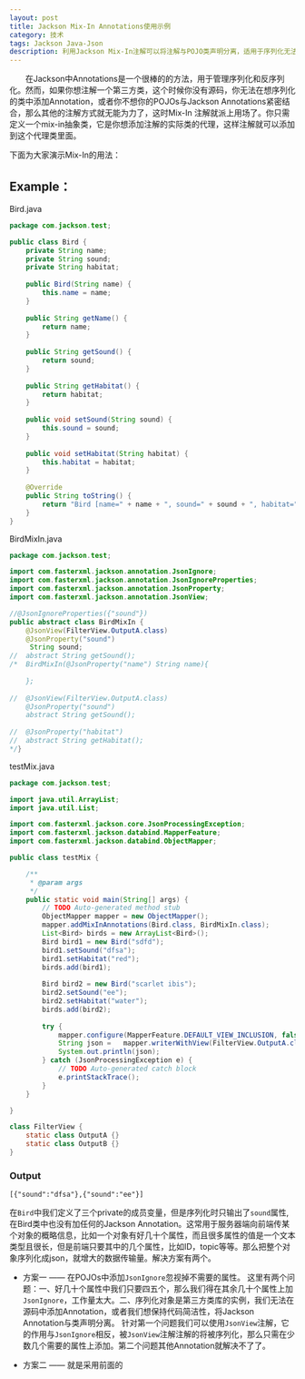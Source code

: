 ```yaml
---
layout: post
title: Jackson Mix-In Annotations使用示例
category: 技术
tags: Jackson Java-Json
description: 利用Jackson Mix-In注解可以将注解与POJO类声明分离，适用于序列化无法在源码中加Annotation的第三方类库对象。
---
```


　　在Jackson中Annotations是一个很棒的的方法，用于管理序列化和反序列化。然而，如果你想注解一个第三方类，这个时候你没有源码，你无法在想序列化的类中添加Annotation，或者你不想你的POJOs与Jackson Annotations紧密结合，那么其他的注解方式就无能为力了，这时Mix-In 注解就派上用场了。你只需定义一个mix-in抽象类，它是你想添加注解的实际类的代理，这样注解就可以添加到这个代理类里面。

下面为大家演示Mix-In的用法：

## Example：

Bird.java

```java
package com.jackson.test;

public class Bird {
	private String name;
    private String sound;
    private String habitat;
 
    public Bird(String name) {
        this.name = name;
    }
 
    public String getName() {
        return name;
    }
 
    public String getSound() {
        return sound;
    }
 
    public String getHabitat() {
        return habitat;
    }
 
    public void setSound(String sound) {
        this.sound = sound;
    }
 
    public void setHabitat(String habitat) {
        this.habitat = habitat;
    }
 
    @Override
    public String toString() {
        return "Bird [name=" + name + ", sound=" + sound + ", habitat=" + habitat + "]";
    }
}

```

BirdMixIn.java

```java
package com.jackson.test;

import com.fasterxml.jackson.annotation.JsonIgnore;
import com.fasterxml.jackson.annotation.JsonIgnoreProperties;
import com.fasterxml.jackson.annotation.JsonProperty;
import com.fasterxml.jackson.annotation.JsonView;

//@JsonIgnoreProperties({"sound"})
public abstract class BirdMixIn {
	@JsonView(FilterView.OutputA.class)
	@JsonProperty("sound")
	 String sound;
//	abstract String getSound();
/*	BirdMixIn(@JsonProperty("name") String name){
		
	};
	
//	@JsonView(FilterView.OutputA.class)
	@JsonProperty("sound")
	abstract String getSound();
	
//	@JsonProperty("habitat")
//	abstract String getHabitat();
*/}

```

testMix.java

```java
package com.jackson.test;

import java.util.ArrayList;
import java.util.List;

import com.fasterxml.jackson.core.JsonProcessingException;
import com.fasterxml.jackson.databind.MapperFeature;
import com.fasterxml.jackson.databind.ObjectMapper;

public class testMix {

	/**
	 * @param args
	 */
	public static void main(String[] args) {
		// TODO Auto-generated method stub
		ObjectMapper mapper = new ObjectMapper();
		mapper.addMixInAnnotations(Bird.class, BirdMixIn.class);
		List<Bird> birds = new ArrayList<Bird>();
		Bird bird1 = new Bird("sdfd");
		bird1.setSound("dfsa");
		bird1.setHabitat("red");
		birds.add(bird1);
		
		Bird bird2 = new Bird("scarlet ibis");
		bird2.setSound("ee");
		bird2.setHabitat("water");
		birds.add(bird2);
		
		try {
		    mapper.configure(MapperFeature.DEFAULT_VIEW_INCLUSION, false);
		    String json =	mapper.writerWithView(FilterView.OutputA.class).writeValueAsString(birds);
		    System.out.println(json);
		} catch (JsonProcessingException e) {
			// TODO Auto-generated catch block
			e.printStackTrace();
		}
	}

}

class FilterView {  
    static class OutputA {}  
    static class OutputB {}  
} 

```

### Output

```
[{"sound":"dfsa"},{"sound":"ee"}]
```

在`Bird`中我们定义了三个private的成员变量，但是序列化时只输出了`sound`属性,在Bird类中也没有加任何的Jackson Annotation。这常用于服务器端向前端传某个对象的概略信息，比如一个对象有好几十个属性，而且很多属性的值是一个文本类型且很长，但是前端只要其中的几个属性，比如ID，topic等等。那么把整个对象序列化成json，就增大的数据传输量。解决方案有两个。

- 方案一 —— 在POJOs中添加`JsonIgnore`忽视掉不需要的属性。
这里有两个问题：一、好几十个属性中我们只要四五个，那么我们得在其余几十个属性上加`JsonIgnore`，工作量太大。二、序列化对象是第三方类库的实例，我们无法在源码中添加Annotation，或者我们想保持代码简洁性，将Jackson Annotation与类声明分离。
针对第一个问题我们可以使用`JsonView`注解，它的作用与`JsonIgnore`相反，被`JsonView`注解注解的将被序列化，那么只需在少数几个需要的属性上添加。第二个问题其他Annotation就解决不了了。

- 方案二 —— 就是采用前面的 